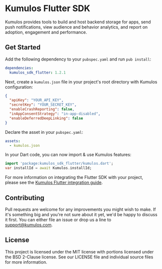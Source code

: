# Kumulos Flutter SDK

Kumulos provides tools to build and host backend storage for apps, send push notifications, view audience and behavior analytics, and report on adoption, engagement and performance.

## Get Started

Add the following dependency to your `pubspec.yaml` and run `pub install`:

```yaml
dependencies:
  kumulos_sdk_flutter: 1.2.1
```

Next, create a `kumulos.json` file in your project's root directory with Kumulos configuration:

```json
{
  "apiKey": "YOUR_API_KEY",
  "secretKey": "YOUR_SECRET_KEY",
  "enableCrashReporting": false,
  "inAppConsentStrategy": "in-app-disabled",
  "enableDeferredDeepLinking": false
}
```

Declare the asset in your `pubspec.yaml`:

```yaml
assets:
  - kumulos.json
```

In your Dart code, you can now import & use Kumulos features:

```dart
import 'package:kumulos_sdk_flutter/kumulos.dart';
var installId = await Kumulos.installId;
```

For more information on integrating the Flutter SDK with your project, please see the [Kumulos Flutter integration guide](https://docs.kumulos.com/developer-guide/sdk-reference/flutter).

## Contributing

Pull requests are welcome for any improvements you might wish to make. If it's something big and you're not sure about it yet, we'd be happy to discuss it first. You can either file an issue or drop us a line to [support@kumulos.com](mailto:support@kumulos.com).

## License

This project is licensed under the MIT license with portions licensed under the BSD 2-Clause license. See our LICENSE file and individual source files for more information.
